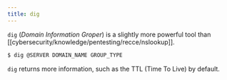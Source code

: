 ```yaml
---
title: dig
---
```


`dig` (_Domain Information Groper_) is a slightly more powerful tool than [[cybersecurity/knowledge/pentesting/recce/nslookup]].

```sh
$ dig @SERVER DOMAIN_NAME GROUP_TYPE
```

`dig` returns more information, such as the TTL (Time To Live) by default.
